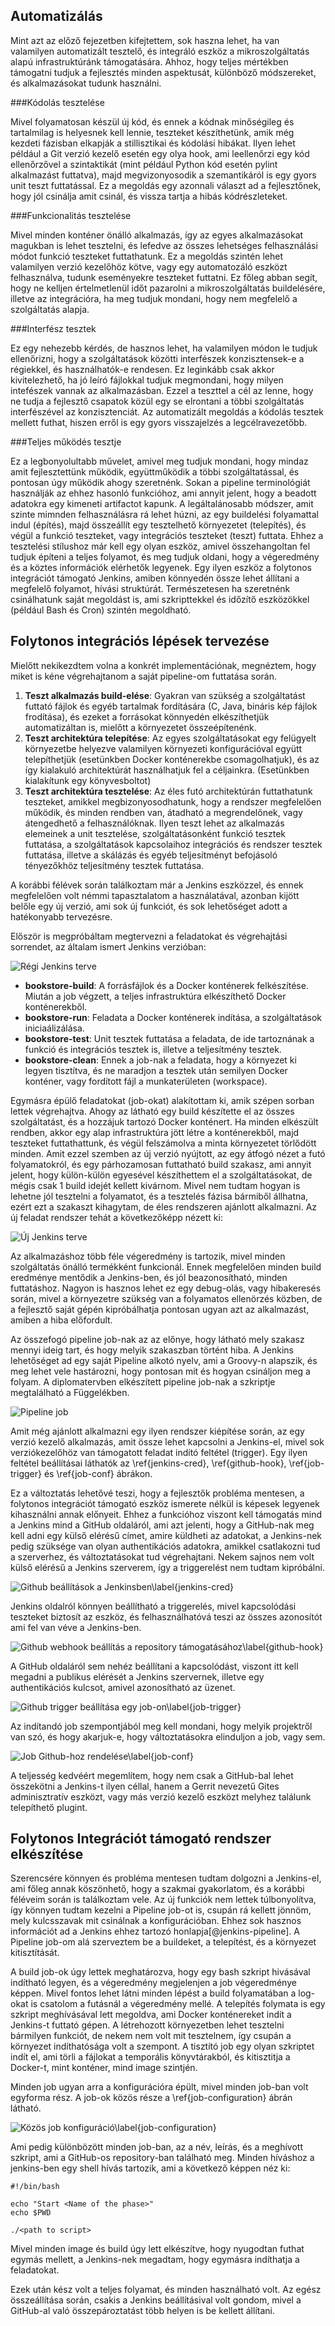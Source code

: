 Automatizálás
-------------

Mint azt az előző fejezetben kifejtettem, sok haszna lehet, ha van valamilyen automatizált tesztelő, és integráló eszköz a mikroszolgáltatás alapú infrastruktúránk támogatására. Ahhoz, hogy teljes mértékben támogatni tudjuk a fejlesztés minden aspektusát, különböző módszereket, és alkalmazásokat tudunk használni.

###Kódolás tesztelése

Mivel folyamatosan készül új kód, és ennek a kódnak minőségileg és tartalmilag is helyesnek kell lennie, teszteket készíthetünk, amik még kezdeti fázisban elkapják a stillisztikai és kódolási hibákat. Ilyen lehet például a Git verzió kezelő esetén egy olya hook, ami leellenőrzi egy kód ellenőrzővel a szintaktikát (mint például Python kód esetén pylint alkalmazást futtatva), majd megvizonyosodik a szemantikáról is egy gyors unit teszt futtatással. Ez a megoldás egy azonnali választ ad a fejlesztőnek, hogy jól csinálja amit csinál, és vissza tartja a hibás kódrészleteket.

###Funkcionalitás tesztelése

Mivel minden konténer önálló alkalmazás, így az egyes alkalmazásokat magukban is lehet tesztelni, és lefedve az összes lehetséges felhasználási módot funkció teszteket futtathatunk. Ez a megoldás szintén lehet valamilyen verzió kezelőhöz kötve, vagy egy automatozáló eszközt felhasználva, tudunk eseményekre teszteket futtatni. Ez főleg abban segít, hogy ne kelljen értelmetlenül időt pazarolni a mikroszolgáltatás buildelésére, illetve az integrációra, ha meg tudjuk mondani, hogy nem megfelelő a szolgáltatás alapja.

###Interfész tesztek

Ez egy nehezebb kérdés, de hasznos lehet, ha valamilyen módon le tudjuk ellenőrizni, hogy a szolgáltatások közötti interfészek konzisztensek-e a régiekkel, és használhatók-e rendesen. Ez leginkább csak akkor kivitelezhető, ha jó leíró fájlokkal tudjuk megmondani, hogy milyen intefészek vannak az alkalmazásban. Ezzel a teszttel a cél az lenne, hogy ne tudja a fejlesztő csapatok közül egy se elrontani a többi szolgáltatás interfészével az konzisztenciát. Az automatizált megoldás a kódolás tesztek mellett futhat, hiszen erről is egy gyors visszajelzés a legcélravezetőbb.

###Teljes működés tesztje

Ez a legbonyolultabb művelet, amivel meg tudjuk mondani, hogy mindaz amit fejlesztettünk működik, együttműködik a többi szolgáltatással, és pontosan úgy működik ahogy szeretnénk. Sokan a pipeline terminológiát használják az ehhez hasonló funkcióhoz, ami annyit jelent, hogy a beadott adatokra egy kimeneti artifactot kapunk. A legáltalánosabb módszer, amit szinte mimnden felhasználásra rá lehet húzni, az egy buildelési folyamattal indul (építés), majd összeállít egy tesztelhető környezetet (telepítés), és végül a funkció teszteket, vagy integrációs teszteket (teszt) futtata. Ehhez a tesztelési stílushoz már kell egy olyan eszköz, amivel összehangoltan fel tudjuk építeni a teljes folyamot, és meg tudjuk oldani, hogy a végeredmény és a köztes információk elérhetők legyenek. Egy ilyen eszköz a folytonos integrációt támogató Jenkins, amiben könnyedén össze lehet állítani a megfelelő folyamot, hívási struktúrát. Természetesen ha szeretnénk csinálhatunk saját megoldást is, ami szkripttekkel és időzítő eszközökkel (például Bash és Cron) szintén megoldható.

Folytonos integrációs lépések tervezése
---------------------------------------

Mielőtt nekikezdtem volna a konkrét implementációnak, megnéztem, hogy miket is kéne végrehajtanom a saját pipeline-om futtatása során.

1. **Teszt alkalmazás build-elése**: Gyakran van szükség a szolgáltatást futtató fájlok és egyéb tartalmak fordítására (C, Java, bináris kép fájlok frodítása), és ezeket a forrásokat könnyedén elkészíthetjük automatizáltan is, mielőtt a környezetet összeépítenénk.
2. **Teszt architektúra telepítése**: Az egyes szolgáltatásokat egy felügyelt környezetbe helyezve valamilyen környezeti konfigurációval együtt telepíthetjük (esetünkben Docker konténerekbe csomagolhatjuk), és az így kialakuló architektúrát használhatjuk fel a céljainkra. (Esetünkben kialakítunk egy könyvesboltot)
3. **Teszt architektúra tesztelése**: Az éles futó architektúrán futtathatunk teszteket, amikkel megbizonyosodhatunk, hogy a rendszer megfelelően működik, és minden rendben van, átadható a megrendelőnek, vagy átengedhető a felhasználóknak. Ilyen teszt lehet az alkalmazás elemeinek a unit tesztelése, szolgáltatásonként funkció tesztek futtatása, a szolgáltatások kapcsolaihoz integrációs és rendszer tesztek futtatása, illetve a skálázás és egyéb teljesítményt befojásoló tényezőkhöz teljesítmény tesztek futtatása.

A korábbi félévek során találkoztam már a Jenkins eszközzel, és ennek megfelelően volt némmi tapasztalatom a használatával, azonban kijött belőle egy új verzió, ami sok új funkciót, és sok lehetőséget adott a hatékonyabb tervezésre.

Először is megpróbáltam megtervezni a feladatokat és végrehajtási sorrendet, az általam ismert Jenkins verzióban:

![Régi Jenkins terve](img/jenkins-old.png)

* **bookstore-build**: A forrásfájlok és a Docker konténerek felkészítése. Miután a job végzett, a teljes infrastruktúra elkészíthető Docker konténerekből.
* **bookstore-run**: Feladata a Docker konténerek indítása, a szolgáltatások iniciaálizálása.
* **bookstore-test**: Unit tesztek futtatása a feladata, de ide tartoznának a funkció és integrációs tesztek is, illetve a teljesítmény tesztek.
* **bookstore-clean**: Ennek a job-nak a feladata, hogy a környezet ki legyen tisztítva, és ne maradjon a tesztek után semilyen Docker konténer, vagy fordított fájl a munkaterületen (workspace).

Egymásra épülő feladatokat (job-okat) alakítottam ki, amik szépen sorban lettek végrehajtva. Ahogy az látható egy build készítette el az összes szolgáltatást, és a hozzájuk tartozó Docker konténert. Ha minden elkészült rendben, akkor egy alap infrastruktúra jött létre a konténerekből, majd teszteket futtathattunk, és végül felszámolva a minta környezetet törlődött minden. Amit ezzel szemben az új verzió nyújtott, az egy átfogó nézet a futó folyamatokról, és egy párhozamosan futtatható build szakasz, ami annyit jelent, hogy külön-külön egyesével készíthettem el a szolgáltatásokat, de mégis csak 1 build idejét kellett kivárnom. Mivel nem tudtam hogyan is lehetne jól tesztelni a folyamatot, és a tesztelés fázisa bármiből állhatna, ezért ezt a szakaszt kihagytam, de éles rendszeren ajánlott alkalmazni. Az új feladat rendszer tehát a következőképp nézett ki:

![Új Jenkins terve](img/jenkins-new.png)

Az alkalmazáshoz több féle végeredmény is tartozik, mivel minden szolgáltatás önálló termékként funkcionál. Ennek megfelelően minden build eredménye mentődik a Jenkins-ben, és jól beazonosítható, minden futtatáshoz. Nagyon is hasznos lehet ez egy debug-olás, vagy hibakeresés során, mivel a környezetre szükség van a folyamatos ellenörzés közben, de a fejlesztő saját gépén kipróbálhatja pontosan ugyan azt az alkalmazást, amiben a hiba előfordult.

Az összefogó pipeline job-nak az az előnye, hogy látható mely szakasz mennyi ideig tart, és hogy melyik szakaszban történt hiba. A Jenkins lehetőséget ad egy saját Pipeline alkotó nyelv, ami a Groovy-n alapszik, és meg lehet vele hastározni, hogy pontosan mit és hogyan csináljon meg a folyam. A diplomatervben elkészített pipeline job-nak a szkriptje megtalálható a Függelékben.

![Pipeline job](img/pipeline-job.png)

Amit még ajánlott alkalmazni egy ilyen rendszer kiépítése során, az egy verzió kezelő alkalmazás, amit össze lehet kapcsolni a Jenkins-el, mivel sok verziókezelőhöz van támogatott feladat indító feltétel (trigger). Egy ilyen feltétel beállításai láthatók az \ref{jenkins-cred}, \ref{github-hook}, \ref{job-trigger} és \ref{job-conf} ábrákon.

Ez a változtatás lehetővé teszi, hogy a fejlesztők probléma mentesen, a folytonos integrációt támogató eszköz ismerete nélkül is képesek legyenek kihasználni annak előnyeit. Ehhez a funkcióhoz viszont kell támogatás mind a Jenkins mind a GitHub oldaláról, ami azt jelenti, hogy a GitHub-nak meg kell adni egy külső elérésű címet, amire küldheti az adatokat, a Jenkins-nek pedig szüksége van olyan authentikációs adatokra, amikkel csatlakozni tud a szerverhez, és változtatásokat tud végrehajtani. Nekem sajnos nem volt külső elérésű a Jenkins szerverem, így a triggerelést nem tudtam kipróbálni.

![Github beállítások a Jenkinsben\label{jenkins-cred}](img/github-cred.png)

Jenkins oldalról könnyen beállítható a triggerelés, mivel kapcsolódási teszteket biztosít az eszköz, és felhasználhatóvá teszi az összes azonosítót ami fel van véve a Jenkins-ben.

![Github webhook beállítás a repository támogatásához\label{github-hook}](img/github-webhooks.png)

A GitHub oldaláról sem nehéz beállítani a kapcsolódást, viszont itt kell megadni a publikus elérését a Jenkins szervernek, illetve egy authentikációs kulcsot, amivel azonosítható az üzenet.

![Github trigger beállítása egy job-on\label{job-trigger}](img/github-trigger.png)

Az indítandó job szempontjából meg kell mondani, hogy melyik projektről van szó, és hogy akarjuk-e, hogy változtatásokra elinduljon a job, vagy sem.

![Job Github-hoz rendelése\label{job-conf}](img/github-job-conf.png)

A teljesség kedvéért megemlítem, hogy nem csak a GitHub-bal lehet összekötni a Jenkins-t ilyen céllal, hanem a Gerrit nevezetű Gites adminisztratív eszközt, vagy más verzió kezelő eszközt melyhez találunk telepíthető plugint.

Folytonos Integrációt támogató rendszer elkészítése
---------------------------------------------------

Szerencsére könnyen és probléma mentesen tudtam dolgozni a Jenkins-el, ami főleg annak köszönhető, hogy a szakmai gyakorlatom, és a korábbi féléveim során is találkoztam vele. Az új funkciók nem lettek túlbonyolítva, így könnyen tudtam kezelni a Pipeline job-ot is, csupán rá kellett jönnöm, mely kulcsszavak mit csinálnak a konfigurációban. Ehhez sok hasznos információt ad a Jenkins ehhez tartozó honlapja[@jenkins-pipeline]. A Pipeline job-om alá szerveztem be a buildeket, a telepítést, és a környezet kitisztítását.

A build job-ok úgy lettek meghatározva, hogy egy bash szkript hivásával indítható legyen, és a végeredmény megjelenjen a job végeredménye képpen. Mivel fontos lehet látni minden lépést a build folyamatában a log-okat is csatolom a futásnál a végeredmény mellé. A telepítés folymata is egy szkript meghívásával lett megoldva, ami Docker konténereket indít a Jenkins-t futtató gépen. A létrehozott környezetben lehet tesztelni bármilyen funkciót, de nekem nem volt mit tesztelnem, így csupán a környezet indíthatósága volt a szempont. A tisztító job egy olyan szkriptet indít el, ami törli a fájlokat a temporális könyvtárakból, és kitisztitja a Docker-t, mint konténer, mind image szintjén.

Minden job ugyan arra a konfigurációra épült, mivel minden job-ban volt egyforma rész. A job-ok közös része a \ref{job-configuration} ábrán látható.

![Közös job konfiguráció\label{job-configuration}](img/common-job-conf)

Ami pedig különbözött minden job-ban, az a név, leírás, és a meghívott szkript, ami a GitHub-os repository-ban található meg. Minden híváshoz a jenkins-ben egy shell hívás tartozik, ami a következő képpen néz ki:

```{bash}
#!/bin/bash

echo "Start <Name of the phase>"
echo $PWD

./<path to script>
```

Mivel minden image és build úgy lett elkészítve, hogy nyugodtan futhat egymás mellett, a Jenkins-nek megadtam, hogy egymásra indíthatja a feladatokat.

Ezek után kész volt a teljes folyamat, és minden használható volt. Az egész összeállítása során, csakis a Jenkins beállításival volt gondom, mivel a GitHub-al való összepároztatást több helyen is be kellett állítani.
